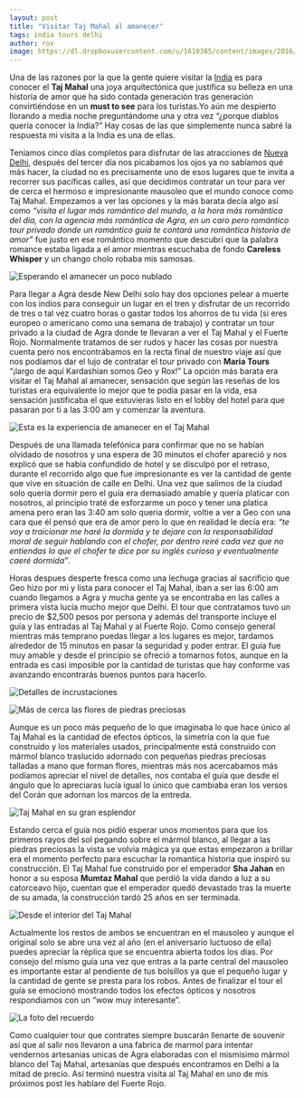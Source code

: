 ```yaml
---
layout: post
title: "Visitar Taj Mahal al amanecer"
tags: india tours delhi
author: rox
image: https://dl.dropboxusercontent.com/u/1610385/content/images/2016/05/IMG_0704.JPG
---
```


Una de las razones por la que la gente quiere visitar la [India](/tag/india/) es para conocer el **Taj Mahal** una joya arquitectónica que justifica su belleza en una historia de amor que ha sido contada generación tras generación convirtiéndose en un **must to see** para los turistas.Yo aún me despierto llorando a media noche preguntándome una y otra vez “¿porque diablos quería conocer la India?” Hay cosas de las que simplemente nunca sabré la respuesta mi visita a la India es una de ellas.

Teníamos cinco días completos para disfrutar de las atracciones de [Nueva Delhi](/tag/delhi), después del tercer día nos picabamos los ojos ya no sabíamos qué más hacer, la ciudad no es precisamente uno de esos lugares que te invita a recorrer sus pacíficas calles, así que decidimos contratar un tour para ver de cerca el hermoso e impresionante mausoleo que el mundo conoce como Taj Mahal. Empezamos a ver las opciones y la más barata decía algo así como *“visita el lugar más romántico del mundo, a la hora más romántica del día, con la agencia más romántica de Agra, en un caro pero romántico tour privado donde un romántico guía te contará una romántica historia de amor”* fue justo en ese romántico momento que descubrí que la palabra romance estaba ligada a el amor mientras escuchaba de fondo **Careless Whisper** y un chango cholo robaba mis samosas.

![Esperando el amanecer un poco nublado](https://dl.dropboxusercontent.com/u/1610385/content/images/2016/05/IMG_0663.JPG)

Para llegar a Agra desde New Delhi solo hay dos opciones pelear a muerte con los indios para conseguir un lugar en el tren y disfrutar de un recorrido de tres o tal vez cuatro horas o gastar todos los ahorros de tu vida (si eres europeo o americano como una semana de trabajo) y contratar un tour privado a la ciudad de Agra donde te llevaran a ver el Taj Mahal y el Fuerte Rojo. Normalmente tratamos de ser rudos y hacer las cosas por nuestra cuenta pero nos encontrábamos en la recta final de nuestro viaje así que nos podíamos dar el lujo de contratar el tour privado con **Maria Tours** “¡largo de aquí Kardashian somos Geo y Rox!” La opción más barata era visitar el Taj Mahal al amanecer, sensación que según las reseñas de los turistas era equivalente lo mejor que te podía pasar en la vida, esa sensación justificaba el que estuvieras listo en el lobby del hotel para que pasaran por ti a las 3:00 am y comenzar la aventura.

![Esta es la experiencia de amanecer en el Taj Mahal](https://dl.dropboxusercontent.com/u/1610385/content/images/2016/05/IMG_0697.JPG)

Después de una llamada telefónica para confirmar que no se habían olvidado de nosotros y una espera de 30 minutos el chofer apareció y nos explicó que se había confundido de hotel y se disculpó por el retraso, durante el recorrido algo que fue impresionante es ver la cantidad de gente que vive en situación de calle en Delhi. Una vez que salimos de la ciudad solo quería dormir pero el guía era demasiado amable y quería platicar con nosotros, al principio traté de esforzarme un poco y tener una platica amena pero eran las 3:40 am solo queria dormir, voltie a ver a Geo con una cara que él pensó que era de amor pero lo que en realidad le decía era: *“te voy a traicionar me haré la dormida y te dejare con la responsabilidad moral de seguir hablando con el chofer, por dentro reiré cada vez que no entiendas lo que el chofer te dice por su inglés curioso y eventualmente caeré dormida”*.

Horas despues desperte fresca como una lechuga gracias al sacrificio que Geo hizo por mi y lista para conocer el Taj Mahal, iban a ser las 6:00 am cuando llegamos a Agra y mucha gente ya se encontraba en las calles a primera vista lucía mucho mejor que Delhi. El tour que contratamos tuvo un precio de $2,500 pesos por persona y además del transporte incluye el guía y las entradas al Taj Mahal y al Fuerte Rojo. Como consejo general mientras más temprano puedas llegar a los lugares es mejor, tardamos alrededor de 15 minutos en pasar la seguridad y poder entrar. El guía fue muy amable y desde el principio se ofreció a tomarnos fotos, aunque en la entrada es casi imposible por la cantidad de turistas que hay conforme vas avanzando encontrarás buenos puntos para hacerlo.

![Detalles de incrustaciones](https://dl.dropboxusercontent.com/u/1610385/content/images/2016/05/IMG_0650.JPG)

![Más de cerca las flores de piedras preciosas](https://dl.dropboxusercontent.com/u/1610385/content/images/2016/05/IMG_0692.JPG)

Aunque es un poco más pequeño de lo que imaginaba lo que hace único al Taj Mahal es la cantidad de efectos ópticos, la simetría con la que fue construido y  los materiales usados, principalmente está construido con mármol blanco traslucido adornado con pequeñas piedras preciosas talladas a mano que forman flores, mientras más nos acercabamos más podíamos apreciar el nivel de detalles, nos contaba el guía que desde el ángulo que lo apreciaras lucía igual lo único que cambiaba eran los versos del Corán que adornan los marcos de la entreda.

![Taj Mahal en su gran esplendor](https://dl.dropboxusercontent.com/u/1610385/content/images/2016/05/IMG_0643.JPG)

Estando cerca el guía nos pidió esperar unos momentos para que los primeros rayos del sol pegando sobre el mármol blanco, al llegar a las piedras preciosas la vista se volvia mágica ya que estas empezaron a brillar era el momento perfecto para escuchar la romantica historia que inspiró su construcción. El Taj Mahal fue construido por el emperador **Sha Jahan** en honor a su esposa **Mumtaz Mahal** que perdió la vida dando a luz a su catorceavo hijo, cuentan que el emperador quedó devastado tras la muerte de su amada, la construcción tardó 25 años en ser terminada. 

![Desde el interior del Taj Mahal](https://dl.dropboxusercontent.com/u/1610385/content/images/2016/05/IMG_0694.JPG)

Actualmente los restos de ambos se encuentran en el mausoleo y aunque el original solo se abre una vez al año (en el aniversario luctuoso de ella) puedes apreciar la réplica que se encuentra abierta todos los días. Por consejo del mismo guía una vez que entras a la parte central del mausoleo es importante estar al pendiente de tus bolsillos ya que el pequeño  lugar y la cantidad de gente se presta para los robos. Antes de finalizar el tour el guía se emocionó mostrando todos los efectos ópticos y nosotros respondiamos con un “wow muy interesante”.

![La foto del recuerdo](https://dl.dropboxusercontent.com/u/1610385/content/images/2016/05/IMG_0627.JPG)

Como cualquier tour que contrates siempre buscarán llenarte de souvenir así que al salir nos llevaron a una fabrica de marmol para intentar vendernos artesanias unicas de Agra elaboradas con el mismísimo mármol blanco del Taj Mahal, artesanías que después encontramos en Delhi a la mitad de precio. Así terminó nuestra visita al Taj Mahal en uno de mis próximos post les hablare del Fuerte Rojo.
